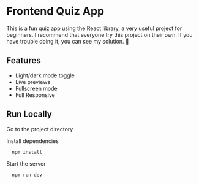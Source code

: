 # Frontend Quiz App

This is a fun quiz app using the React library, a very useful project for beginners. I recommend that everyone try this project on their own. If you have trouble doing it, you can see my solution. 🎉


## Features

- Light/dark mode toggle
- Live previews
- Fullscreen mode
- Full Responsive

## Run Locally

Go to the project directory

Install dependencies

```bash
  npm install
```

Start the server

```bash
  npm run dev
```
